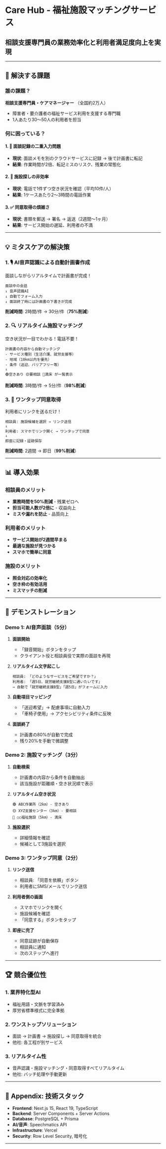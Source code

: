 # Care Hub - 福祉施設マッチングサービス
## 相談支援専門員の業務効率化と利用者満足度向上を実現

---

## 🎯 解決する課題

### 誰の課題？
**相談支援専門員・ケアマネージャー** （全国約2万人）
- 障害者・要介護者の福祉サービス利用を支援する専門職
- 1人あたり30〜50人の利用者を担当

### 何に困っている？

#### 1. 📝 面談記録の二重入力問題
- **現状**: 面談メモを別のクラウドサービスに記録 → 後で計画書に転記
- **結果**: 作業時間が2倍、転記ミスのリスク、残業の常態化

#### 2. 🏢 施設探しの非効率
- **現状**: 電話で1件ずつ空き状況を確認（平均10件/人）
- **結果**: 1ケースあたり2〜3時間の電話作業

#### 3. ✅ 同意取得の煩雑さ
- **現状**: 書類を郵送 → 署名 → 返送（2週間〜1ヶ月）
- **結果**: サービス開始の遅延、利用者の不満

---

## 💡 ミタスケアの解決策

### 1. 🎙️ **AI音声認識による自動計画書作成**

面談しながらリアルタイムで計画書が完成！

```
面談中の会話
↓ 音声認識AI
↓ 自動でフォーム入力
↓ 面談終了時には計画書の下書きが完成
```

**削減時間**: 2時間/件 → 30分/件（**75%削減**）

### 2. 🔍 **リアルタイム施設マッチング**

空き状況が一目でわかる！電話不要！

```
計画書の内容から自動マッチング
- サービス種別（生活介護、就労支援等）
- 地域（10km以内を優先）
- 条件（送迎、バリアフリー等）
↓
🟢空きあり 🟡要相談 🔴満床 が一覧表示
```

**削減時間**: 3時間/件 → 5分/件（**98%削減**）

### 3. 📱 **ワンタップ同意取得**

利用者にリンクを送るだけ！

```
相談員: 施設候補を選択 → リンク送信
↓
利用者: スマホでリンク開く → ワンタップで同意
↓
即座に記録・証跡保存
```

**削減時間**: 2週間 → 即日（**99%削減**）

---

## 📊 導入効果

### 相談員のメリット
- **業務時間を50%削減** - 残業ゼロへ
- **担当可能人数が2倍に** - 収益向上
- **ミスや漏れを防止** - 品質向上

### 利用者のメリット
- **サービス開始が2週間早まる**
- **最適な施設が見つかる**
- **スマホで簡単に同意**

### 施設のメリット
- **照会対応の効率化**
- **空き枠の有効活用**
- **ミスマッチの削減**

---

## 🚀 デモンストレーション

### Demo 1: AI音声面談（5分）

1. **面談開始**
   - 「録音開始」ボタンをタップ
   - クライアント役と相談員役で実際の面談を再現

2. **リアルタイム文字起こし**
   ```
   相談員: 「どのようなサービスをご希望ですか？」
   利用者: 「週5日、就労継続支援B型に通いたいです」
   → 自動で「就労継続支援B型」「週5日」がフォームに入力
   ```

3. **自動項目マッピング**
   - 「送迎希望」→ 配慮事項に自動入力
   - 「車椅子使用」→ アクセシビリティ条件に反映

4. **面談終了**
   - 計画書の80%が自動で完成
   - 残り20%を手動で微調整

### Demo 2: 施設マッチング（3分）

1. **自動検索**
   - 計画書の内容から条件を自動抽出
   - 該当施設が距離順・空き状況順で表示

2. **リアルタイム空き状況**
   ```
   🟢 ABC作業所（2km）- 空きあり
   🟡 XYZ支援センター（3km）- 要相談
   🔴 ○○福祉施設（5km）- 満床
   ```

3. **施設選択**
   - 詳細情報を確認
   - 候補として3施設を選択

### Demo 3: ワンタップ同意（2分）

1. **リンク送信**
   - 相談員: 「同意を依頼」ボタン
   - 利用者にSMS/メールでリンク送信

2. **利用者側の画面**
   - スマホでリンクを開く
   - 施設候補を確認
   - 「同意する」ボタンをタップ

3. **即座に完了**
   - 同意証跡が自動保存
   - 相談員に通知
   - 次のステップへ進行

---

## 🏆 競合優位性

### 1. **業界特化型AI**
- 福祉用語・文脈を学習済み
- 厚労省標準様式に完全準拠

### 2. **ワンストップソリューション**
- 面談 → 計画書 → 施設探し → 同意取得を統合
- 他社: 各工程が別サービス

### 3. **リアルタイム性**
- 音声認識・施設マッチング・同意取得すべてリアルタイム
- 他社: バッチ処理や手動更新

---

## 📝 Appendix: 技術スタック

- **Frontend**: Next.js 15, React 19, TypeScript
- **Backend**: Server Components + Server Actions
- **Database**: PostgreSQL + Prisma
- **AI/音声**: Speechmatics API
- **Infrastructure**: Vercel
- **Security**: Row Level Security, 暗号化

---